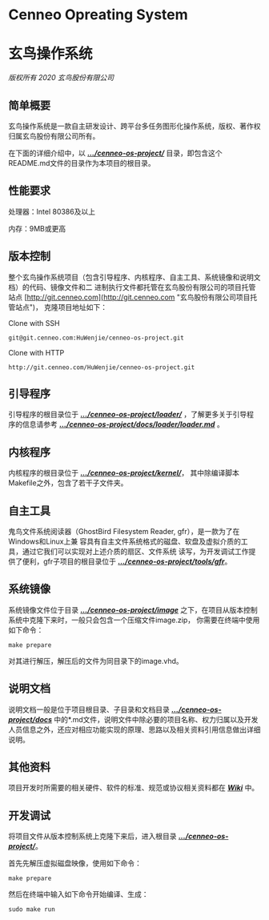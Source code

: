 # Cenneo Opreating System #
# 玄鸟操作系统 #

*版权所有 2020 玄鸟股份有限公司*

## 简单概要 ##

玄鸟操作系统是一款自主研发设计、跨平台多任务图形化操作系统，版权、著作权归属玄鸟股份有限公司所有。

在下面的详细介绍中，以
***[.../cenneo-os-project/](./ "cenneo-os-project")***
目录，即包含这个README.md文件的目录作为本项目的根目录。

## 性能要求 ##

处理器：Intel 80386及以上

内存：9MB或更高

## 版本控制 ##

整个玄鸟操作系统项目（包含引导程序、内核程序、自主工具、系统镜像和说明文档）的代码、镜像文件和二
进制执行文件都托管在玄鸟股份有限公司的项目托管站点
[http://git.cenneo.com](http://git.cenneo.com "玄鸟股份有限公司项目托管站点")，
克隆项目地址如下：

Clone with SSH


    git@git.cenneo.com:HuWenjie/cenneo-os-project.git

Clone with HTTP

    http://git.cenneo.com/HuWenjie/cenneo-os-project.git

## 引导程序 ##

引导程序的根目录位于
***[.../cenneo-os-project/loader/](./loader "cenneo-os-loader")***
，了解更多关于引导程序的信息请参考
***[.../cenneo-os-project/docs/loader/loader.md](./docs/loader/loader.md
"cenneo-os-docs-loader")***
。

## 内核程序 ##

内核程序的根目录位于
***[.../cenneo-os-project/kernel/](./kernel "cenneo-os-kernel")***，
其中除编译脚本Makefile之外，包含了若干子文件夹。

## 自主工具 ##

鬼鸟文件系统阅读器（GhostBird Filesystem Reader, gfr），是一款为了在Windows和Linux上兼
容具有自主文件系统格式的磁盘、软盘及虚拟介质的工具，通过它我们可以实现对上述介质的扇区、文件系统
读写，为开发调试工作提供了便利，gfr子项目的根目录位于
***[.../cenneo-os-project/tools/gfr](./tools/gfr "GhostBird Filesystem Reader")***。

## 系统镜像 ##
系统镜像文件位于目录
***[.../cenneo-os-project/image](./image "Image directory")***
之下，在项目从版本控制系统中克隆下来时，一般只会包含一个压缩文件image.zip，
你需要在终端中使用如下命令：

	make prepare

对其进行解压，解压后的文件为同目录下的image.vhd。

## 说明文档 ##
说明文档一般是位于项目根目录、子目录和文档目录
***[.../cenneo-os-project/docs](./docs "Documents directory")***
中的*.md文件，说明文件中除必要的项目名称、权力归属以及开发人员信息之外，还应对相应功能实现的原理、思路以及相关资料引用信息做出详细说明。

## 其他资料 ##
项目开发时所需要的相关硬件、软件的标准、规范或协议相关资料都在
***[Wiki](http://git.cenneo.com/cenneo-os-developer/cenneo-os-project/-/wikis/home "Project's Wiki")***
中。


## 开发调试 ##

将项目文件从版本控制系统上克隆下来后，进入根目录
***[.../cenneo-os-project/](./ "cenneo-os-project")***。

首先先解压虚拟磁盘映像，使用如下命令：

    make prepare

然后在终端中输入如下命令开始编译、生成：

	sudo make run
